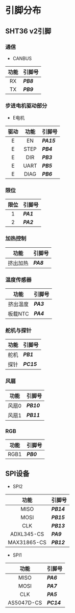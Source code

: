 # 引脚分布

## SHT36 v2引脚


### 通信

* CANBUS

| 功能 | 引脚号 |
| :----: | :----- |
| RX | ***PB8*** |
| TX | ***PB9*** |

### 步进电机驱动部分

* E电机

| 驱动 | 功能 | 引脚号 |
| :----: | :----: | :----- |
| E | EN | ***PA15*** |
| E | STEP | ***PB4*** |
| E | DIR | ***PB3*** |
| E | UART | ***PB5*** |
| E | DIAG | ***PB6*** |

### 限位

| 限位 | 引脚号 |
| :----: | :----- |
| 1 | ***PA1*** |
| 2 | ***PA2*** |

### 加热控制

| 功能 | 引脚号 |
| :----: | :----- |
| 挤出加热 | ***PA8*** |

### 温度传感器

| 功能 | 引脚号 |
| :----: | :----- |
| 挤出温度 | ***PA3*** |
| 板载NTC | ***PA4*** |

### 舵机与探针

| 功能 | 引脚号 |
| :----: | :----- |
| 舵机 | ***PB1*** |
| 探针 | ***PC15*** |

### 风扇

| 功能 | 引脚号 |
| :----: | :----- |
| 风扇0 | ***PB10*** |
| 风扇1 | ***PB11*** |

### RGB

| 功能 | 引脚号 |
| :----: | :----- |
| RGB1 | ***PB0*** |

## SPI设备

* SPI2

| 功能 | 引脚号 |
| :----: | :----- |
| MISO | ***PB14*** |
| MOSI | ***PB15*** |
| CLK | ***PB13*** |
| ADXL345-CS | ***PA9*** |
| MAX31865-CS | ***PB12*** |

* SPI1 

| 功能 | 引脚号 |
| :----: | :----- |
| MISO | ***PA6*** |
| MOSI | ***PA7*** |
| CLK | ***PA5*** |
| AS5047D-CS | ***PC14*** |